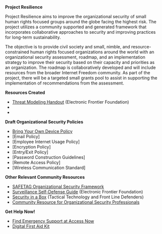 **Project Resilience**

Project Resilience aims to improve the organizational security of small human rights focused groups around the globe facing the highest risk. The project utilizes a community supported and generated framework that incorporates collaborative approaches to security and improving practices for long-term sustainability.

The objective is to provide civil society and small, nimble, and resource-constrained human rights focused organizations around the world with an organizational security assessment, roadmap, and an implementation strategy to improve their security based on their capacity and priorities as an organization. The roadmap is collaboratively developed and will include resources from the broader Internet Freedom community. As part of the project, there will be a targeted small grants pool to assist in supporting the implementation of recommendations from the assessment.


**Resources Created**

* [Threat Modeling Handout](Threat_modeling_handout_KR.pdf) (Electronic Frontier Foundation)
* 
* 

**Draft Organizational Security Policies**
* [Bring Your Own Device Policy](resources/BYOD_KR) 
* [Email Policy] 
* [Employee Internet Usage Policy]
* [Encryption Policy]
* [Entry/Exit Policy]
* [Password Construction Guidelines]
* [Remote Access Policy]
* [Wireless Communication Standard]
 

**Other Relevant Community Resources**
* [SAFETAG Organizational Security Framework](https://safetag.org/)
* [Surveillance Self-Defense Guide](https://ssd.eff.org/) (Electronic Frontier Foundation)
* [Security in a Box](https://securityinabox.org/en/) (Tactical Technology and Front Line Defenders)
* [Community Resource for Organizational Security Professionals](https://orgsec.community)


**Get Help Now!**
* [Find Emergency Support at Access Now](https://www.accessnow.org/help/)
* [Digital First Aid Kit](https://rarenet.github.io/DFAK/en/) 
